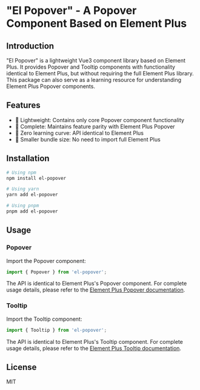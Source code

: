 # "El Popover" - A Popover Component Based on Element Plus

## Introduction

"El Popover" is a lightweight Vue3 component library based on Element Plus. It provides Popover and Tooltip components with functionality identical to Element Plus, but without requiring the full Element Plus library. This package can also serve as a learning resource for understanding Element Plus Popover components.

## Features

- 🎯 Lightweight: Contains only core Popover component functionality
- 💪 Complete: Maintains feature parity with Element Plus Popover
- 🔗 Zero learning curve: API identical to Element Plus
- 🚀 Smaller bundle size: No need to import full Element Plus

## Installation

```bash
# Using npm
npm install el-popover

# Using yarn
yarn add el-popover

# Using pnpm
pnpm add el-popover
```

## Usage

### Popover

Import the Popover component:

```typescript
import { Popover } from 'el-popover';
```

The API is identical to Element Plus's Popover component. For complete usage details, please refer to the [Element Plus Popover documentation](https://element-plus.org/en-US/component/popover.html).

### Tooltip

Import the Tooltip component:

```typescript
import { Tooltip } from 'el-popover';
```

The API is identical to Element Plus's Tooltip component. For complete usage details, please refer to the [Element Plus Tooltip documentation](https://element-plus.org/en-US/component/tooltip.html).

## License

MIT
